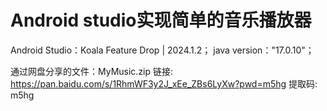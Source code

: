 # Android studio实现简单的音乐播放器
Android Studio：Koala Feature Drop | 2024.1.2；
java version："17.0.10"；

通过网盘分享的文件：MyMusic.zip
链接: https://pan.baidu.com/s/1RhmWF3y2J_xEe_ZBs6LyXw?pwd=m5hg 提取码: m5hg
